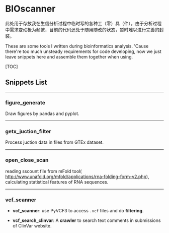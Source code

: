 # BIOscanner

此处用于存放我在生信分析过程中临时写的各种工（零）具（件）。由于分析过程中需求变动极为频繁，目前的代码还处于随用随改的状态，暂时难以进行完善的封装。

These are some tools I written during bioinformatics analysis. 'Cause there're too much unsteady requirements for code developing, now we just leave snippets here and assemble them together when using.

[TOC]

## Snippets List

---

### figure_generate
Draw figures by pandas and pyplot.


---
### getx_juction_filter
Process juction data in files from GTEx dataset.

---
### open_close_scan
reading sscount file from mFold tool( http://www.unafold.org/mfold/applications/rna-folding-form-v2.php), calculating statistical features of RNA sequences.

---

### vcf_scanner

 - **vcf_scanner**: use PyVCF3 to access `.vcf` files and do **filtering**.

 - **vcf_search_clinvar**: A **crawler** to search text comments in submissions of ClinVar website.